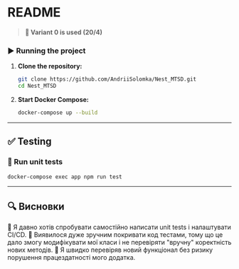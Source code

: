 # README


> **🔹 Variant 0 is used (20/4)**

### ▶️ Running the project

1. **Clone the repository:**
   ```sh
   git clone https://github.com/AndriiSolomka/Nest_MTSD.git
   cd Nest_MTSD
   ```

2. **Start Docker Compose:**
   ```sh
   docker-compose up --build
   ```

---

## ✅ Testing

### 🔹 Run unit tests
```sh
docker-compose exec app npm run test
```

---

## 🔍 Висновки
🔹 Я давно хотів спробувати самостійно написати unit tests і налаштувати CI/CD.
🔹 Виявилося дуже зручним покривати код тестами, тому що це дало змогу модифікувати мої класи і не перевіряти "вручну" коректність нових методів.
🔹 Я швидко перевіряв новий функціонал без ризику порушення працездатності мого додатка.

